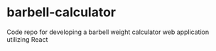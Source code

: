 # barbell-calculator
Code repo for developing a barbell weight calculator web application utilizing React
